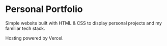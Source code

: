# Personal Portfolio

Simple website built with HTML & CSS to display personal projects and my familiar tech stack. 

Hosting powered by Vercel.

